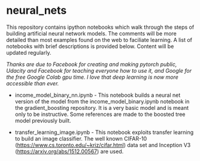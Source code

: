 # neural_nets
This repository contains ipython notebooks which walk through the steps of building artificial neural network models.  The comments will be more detailed than most examples found on the web to faciliate learning.  A list of notebooks with brief descriptions is provided below.  Content will be updated regularly.

*Thanks are due to Facebook for creating and making pytorch public, Udacity and Facebook for teaching everyone how to use it, and Google for the free Google Colab gpu time.  I love that deep learning is now more accessible than ever.*

* income_model_binary_nn.ipynb - This notebook builds a neural net version of the model from the income_model_binary.ipynb notebook in the gradient_boosting repository.  It is a very basic model and is meant only to be instructive.  Some references are made to the boosted tree model previously built.

* transfer_learning_image.ipynb - This notebook exploits transfer learning to build an image classifier.  The well known CIFAR-10 (https://www.cs.toronto.edu/~kriz/cifar.html) data set and Inception V3 (https://arxiv.org/abs/1512.00567) are used.

